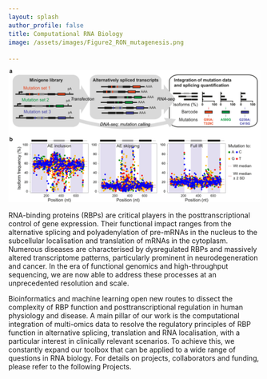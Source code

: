 ```yaml
---
layout: splash
author_profile: false
title: Computational RNA Biology
image: /assets/images/Figure2_RON_mutagenesis.png

---
```


![](/assets/images/Figure2_RON_mutagenesis.png)

RNA-binding proteins (RBPs) are critical players in the posttranscriptional control of gene expression. Their functional impact ranges from the alternative splicing and polyadenylation of pre-mRNAs in the nucleus to the subcellular localisation and translation of mRNAs in the cytoplasm. Numerous diseases are characterised by dysregulated RBPs and massively altered transcriptome patterns, particularly prominent in neurodegeneration and cancer. In the era of functional genomics and high-throughput sequencing, we are now able to address these processes at an unprecedented resolution and scale.

Bioinformatics and machine learning open new routes to dissect the complexity of RBP function and posttranscriptional regulation in human physiology and disease. A main pillar of our work is the computational integration of multi-omics data to resolve the regulatory principles of RBP function in alternative splicing, translation and RNA localisation, with a particular interest in clinically relevant scenarios. To achieve this, we constantly expand our toolbox that can be applied to a wide range of questions in RNA biology. For details on projects, collaborators and funding, please refer to the following Projects.
